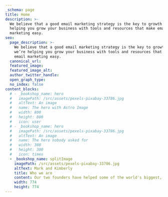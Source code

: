 ```yaml
---
_schema: page
title: Home
description: >-
  We believe that a good email marketing strategy is the key to growth. So we’re
  helping you grow your business with tools and resources that make email
  marketing easy.
seo:
  page_description: >-
    We believe that a good email marketing strategy is the key to growth. So
    we’re helping you grow your business with tools and resources that make
    email marketing easy.
  canonical_url:
  featured_image:
  featured_image_alt:
  author_twitter_handle:
  open_graph_type:
  no_index: false
content_blocks:
  # - _bookshop_name: hero
  #   imagePath: /src/assets/pexels-pixabay-33786.jpg
  #   altText: An image
  #   name: The hero with Astro Image
  #   width: 800
  #   height: 800
  #   icon: user
  # - _bookshop_name: hero
  #   imagePath: /src/assets/pexels-pixabay-33786.jpg
  #   altText: An image
  #   name: The hero nobody asked for
  #   width: 300
  #   height: 300
  #   icon: times
  - _bookshop_name: splitImage
    imagePath: /src/assets/pexels-pixabay-33786.jpg
    altText: Mark and Kimberly
    title: Who we are
    content: Our two founders have helped some of the world's biggest, and fastest growing, brands uncover how to create joy in their products and organizations.
    width: 774
    height: 774
---
```

